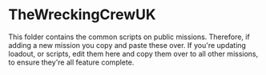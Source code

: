 # TheWreckingCrewUK

This folder contains the common scripts on public missions. Therefore, if adding a new mission you copy and paste these over. If you're updating loadout, or scripts, edit them here and copy them over to all other missions, to ensure they're all feature complete.
